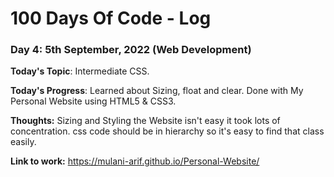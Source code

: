 # 100 Days Of Code - Log

### Day 4: 5th September, 2022 (Web Development)

**Today's Topic**: Intermediate CSS.

**Today's Progress**: Learned about Sizing, float and clear. Done with My Personal Website using HTML5 & CSS3.

**Thoughts:** Sizing and Styling the Website isn't easy it took lots of concentration. css code should be in hierarchy so it's easy to find that class easily.

**Link to work:** https://mulani-arif.github.io/Personal-Website/
